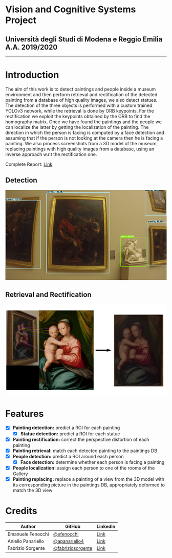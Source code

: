 # Vision and Cognitive Systems Project 
## Università degli Studi di Modena e Reggio Emilia A.A. 2019/2020
---
# Introduction

The aim of this work is to detect paintings and people inside a museum environment and then perform retrieval and rectification of the detected painting from a database of high quality images, we also detect statues. The detection of the three objects is performed with a custom trained YOLOv3 network, while the retrieval is done by ORB keypoints. For the rectification we exploit the keypoints obtained by the ORB to find the homography matrix. Once we have found the paintings and the people we can localize the latter by getting the localization of the painting. The direction in which the person is facing is computed by a face detection and assuming that if the person is not looking at the camera then he is facing a painting.
We also process screenshots from a 3D model of the museum, replacing paintings with high quality images from a database, using an inverse approach w.r.t the rectification one.

Complete Report: [Link](https://github.com/apanariello4/vision-project/blob/master/report/report.pdf)

## Detection
![Detection](https://raw.githubusercontent.com/apanariello4/vision-project/master/report/pictures/painting_detection/yolo-detection.PNG)
## Retrieval and Rectification
![Retrieval and Rectification](https://raw.githubusercontent.com/apanariello4/vision-project/master/report/pictures/painting_rectification/rectification.png)

# Features
- [x] **Painting detection:** predict a ROI for each painting
    - [x] **Statue detection:** predict a ROI for each statue
- [x] **Painting rectification:** correct the perspective distortion of each painting
- [x] **Painting retrieval:** match each detected painting to the paintings DB
- [x] **People detection:** predict a ROI around each person
    - [x] **Face detection:** determine whether each person is facing a painting
- [x] **People localization:** assign each person to one of the rooms of the Gallery
- [x] **Painting replacing:** replace a painting of a view from the 3D model with 
        its corresponding picture in the paintings DB, appropriately deformed to match the 3D view

# Credits

| Author  | GitHub |  LinkedIn |
| ------------- | ------------- | ------------- |
| Emanuele Fenocchi  |  [@efenocchi](https://github.com/efenocchi)  | [Link](https://www.linkedin.com/in/emanuele-fenocchi-a0a29a152/) | 
| Aniello Panariello  | [@apanariello4](https://github.com/apanariello4)  | [Link](https://www.linkedin.com/in/apanariello/) |
| Fabrizio Sorgente  | [@fabriziosorgente](https://github.com/fabriziosorgente)  |  [Link](https://www.linkedin.com/in/fabrizio-sorgente/) |
